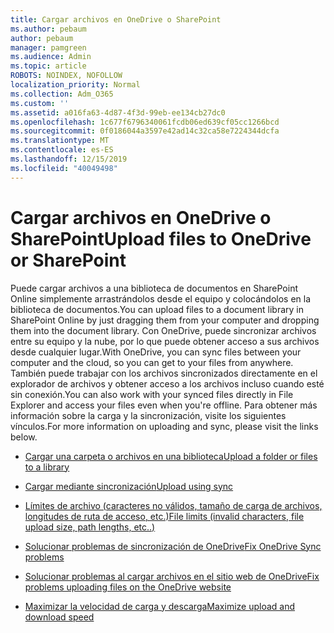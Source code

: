 ```yaml
---
title: Cargar archivos en OneDrive o SharePoint
ms.author: pebaum
author: pebaum
manager: pamgreen
ms.audience: Admin
ms.topic: article
ROBOTS: NOINDEX, NOFOLLOW
localization_priority: Normal
ms.collection: Adm_O365
ms.custom: ''
ms.assetid: a016fa63-4d87-4f3d-99eb-ee134cb27dc0
ms.openlocfilehash: 1c677f6796340061fcdb06ed639cf05cc1266bcd
ms.sourcegitcommit: 0f0186044a3597e42ad14c32ca58e7224344dcfa
ms.translationtype: MT
ms.contentlocale: es-ES
ms.lasthandoff: 12/15/2019
ms.locfileid: "40049498"
---
```

# <a name="upload-files-to-onedrive-or-sharepoint"></a><span data-ttu-id="c1cda-102">Cargar archivos en OneDrive o SharePoint</span><span class="sxs-lookup"><span data-stu-id="c1cda-102">Upload files to OneDrive or SharePoint</span></span>

<span data-ttu-id="c1cda-103">Puede cargar archivos a una biblioteca de documentos en SharePoint Online simplemente arrastrándolos desde el equipo y colocándolos en la biblioteca de documentos.</span><span class="sxs-lookup"><span data-stu-id="c1cda-103">You can upload files to a document library in SharePoint Online by just dragging them from your computer and dropping them into the document library.</span></span> <span data-ttu-id="c1cda-104">Con OneDrive, puede sincronizar archivos entre su equipo y la nube, por lo que puede obtener acceso a sus archivos desde cualquier lugar.</span><span class="sxs-lookup"><span data-stu-id="c1cda-104">With OneDrive, you can sync files between your computer and the cloud, so you can get to your files from anywhere.</span></span> <span data-ttu-id="c1cda-105">También puede trabajar con los archivos sincronizados directamente en el explorador de archivos y obtener acceso a los archivos incluso cuando esté sin conexión.</span><span class="sxs-lookup"><span data-stu-id="c1cda-105">You can also work with your synced files directly in File Explorer and access your files even when you're offline.</span></span> <span data-ttu-id="c1cda-106">Para obtener más información sobre la carga y la sincronización, visite los siguientes vínculos.</span><span class="sxs-lookup"><span data-stu-id="c1cda-106">For more information on uploading and sync, please visit the links below.</span></span>

- [<span data-ttu-id="c1cda-107">Cargar una carpeta o archivos en una biblioteca</span><span class="sxs-lookup"><span data-stu-id="c1cda-107">Upload a folder or files to a library</span></span>](https://support.office.com/article/upload-a-folder-or-files-to-a-document-library-eb18fcba-c953-4d45-8d90-8da66edeacdb)

- [<span data-ttu-id="c1cda-108">Cargar mediante sincronización</span><span class="sxs-lookup"><span data-stu-id="c1cda-108">Upload using sync</span></span>](https://support.office.com/article/sync-files-with-the-onedrive-sync-client-in-windows-615391c4-2bd3-4aae-a42a-858262e42a49)

- [<span data-ttu-id="c1cda-109">Límites de archivo (caracteres no válidos, tamaño de carga de archivos, longitudes de ruta de acceso, etc.)</span><span class="sxs-lookup"><span data-stu-id="c1cda-109">File limits (invalid characters, file upload size, path lengths, etc..)</span></span>](https://support.office.com/article/invalid-file-names-and-file-types-in-onedrive-onedrive-for-business-and-sharepoint-64883a5d-228e-48f5-b3d2-eb39e07630fa)

- [<span data-ttu-id="c1cda-110">Solucionar problemas de sincronización de OneDrive</span><span class="sxs-lookup"><span data-stu-id="c1cda-110">Fix OneDrive Sync problems</span></span>](https://support.office.com/article/Fix-OneDrive-sync-problems-83ab0d8a-8400-45b0-8dcf-dc8aa8a6bcf8)

- [<span data-ttu-id="c1cda-111">Solucionar problemas al cargar archivos en el sitio web de OneDrive</span><span class="sxs-lookup"><span data-stu-id="c1cda-111">Fix problems uploading files on the OneDrive website</span></span>](https://support.office.com/article/Fix-problems-uploading-files-on-the-OneDrive-website-9afcc4a0-e344-4bc9-9c9d-59d3e802247e)

- [<span data-ttu-id="c1cda-112">Maximizar la velocidad de carga y descarga</span><span class="sxs-lookup"><span data-stu-id="c1cda-112">Maximize upload and download speed</span></span>](https://support.office.com/article/Maximize-upload-and-download-speed-8eeadfb8-501f-406d-997b-98ab6ff67f43)